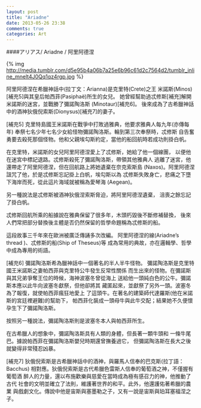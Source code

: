 ```yaml
---
layout: post
title: "Ariadne"
date: 2013-05-26 23:38
comments: true
categories: Art 
---
```


####アリアス/ Ariadne / 阿里阿德涅

{% img http://media.tumblr.com/d5e95b4a06b7a25e6b96c61d2c7564d2/tumblr_inline_mnelt4J0Qq1qz4rgp.jpg %}

阿里阿德涅在希臘神話中(拉丁文：Arianna)是克里特(Crete)之王 米諾斯(Minos)[補充5]與其皇后帕西菲(Pasiphaë)所生的女兒。 她曾經幫助過忒修斯[補充]解開米諾斯的迷宮，並戰勝了彌諾陶洛斯 (Minotaur)[補充6]。 後來成為了古希臘神話中的酒神狄俄倪索斯(Dionysus)[補充7]的妻子。

[補充5] 克里特島國王米諾斯在戰爭中打敗過雅典，他要求雅典人每九年(亦傳每年) 奉祭七名少年七名少女給怪物彌諾陶洛斯。輪到第三次奉祭時，忒修斯 自告奮勇要去殺死那個怪物。他和父親埃勾斯約定，當他的船回航時若成功則掛白帆。

在克里特，米諾斯的女兒阿里阿德涅愛上了忒修斯，她給了他一個線團， 以便他在迷宮中標記退路。忒修斯殺死了彌諾陶洛斯，帶領其他雅典人 逃離了迷宮，他還帶走了阿里阿德涅，但在回航路上將她遺棄在奈克索斯島 (Naxos)。阿里阿德涅詛咒了他，於是忒修斯忘記掛上白帆，埃勾斯以為 忒修斯失敗身亡，悲痛之下墮下海岸而死，從此這片海域就被稱為愛琴海 (Aegean)。

另一種說法是忒修斯被酒神狄俄涅索斯脅迫，將阿里阿德涅遺棄， 沮喪之餘忘記了掛白帆。

忒修斯回航所乘的船據說在雅典保留了很多年，木頭朽毀後不斷修補替換， 後來人們常把部分替換後主體是否仍然保留的哲學命題稱為忒修斯的船。

這段故事三千年來在歐洲被廣泛傳誦多次改編。 阿里阿德涅的線(Ariadne’s thread )、忒修斯的船(Ship of Theseus)等 成為常用的典故，亦在邏輯學、哲學中成為專用的術語。

[補充6] 彌諾陶洛斯希為臘神話中一個著名的半人半牛怪物。 彌諾陶洛斯是克里特國王米諾斯之妻帕西菲與克里特公牛發生反常性關係 而生出來的怪物。在彌諾斯與其兄弟爭奪王位的時候，海神波塞冬曾從海上 送給他一頭純白色的公牛。彌諾斯本應以此牛向波塞冬獻祭，但他卻將其 藏匿起來，並獻祭了另外一頭。波塞冬為了報復，就使帕西菲瘋狂地愛上 了這頭牛。在著名的建築師代達羅斯(他在米諾斯的宮廷裡避難)的幫助下， 帕西菲化裝成一頭母牛與此牛交配；結果她不久便懷孕生下了彌諾陶洛斯。

按照另一種說法，彌諾陶洛斯則是波塞冬本人與帕西菲所生。

在古希臘人的想象中，彌諾陶洛斯具有人類的身體，但長著一顆牛頭和 一條牛尾巴。據說帕西菲在彌諾陶洛斯嬰兒時期還曾撫養過它， 但彌諾陶洛斯在長大之後就變得非常殘忍凶暴。

[補充7] 狄俄倪索斯是古希臘神話中的酒神，與羅馬人信奉的巴克斯(拉丁語：Bacchus) 相對應。狄俄倪索斯是古代希臘色雷斯人信奉的葡萄酒之神，不僅握有葡萄酒 醉人的力量，還以布施歡樂與慈愛在當時成為極有感召力的神，他推動了古代 社會的文明並確立了法則，維護著世界的和平。此外，他還護佑著希臘的農業 與戲劇文化。傳說中他是宙斯與塞墨勒之子，又有一說是宙斯與珀耳塞福涅之子。